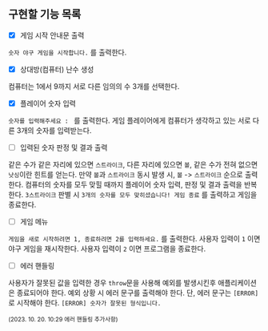 ## 구현할 기능 목록

- [x] 게임 시작 안내문 출력

`숫자 야구 게임을 시작합니다.` 를 출력한다.

- [x] 상대방(컴퓨터) 난수 생성

컴퓨터는 1에서 9까지 서로 다른 임의의 수 3개를 선택한다.

- [x] 플레이어 숫자 입력

`숫자를 입력해주세요 : ` 를 출력한다.
게임 플레이어에게 컴퓨터가 생각하고 있는 서로 다른 3개의 숫자를 입력받는다.

- [ ] 입력된 숫자 판정 및 결과 출력

같은 수가 같은 자리에 있으면 `스트라이크`, 다른 자리에 있으면 `볼`, 같은 수가 전혀 없으면 `낫싱`이란 힌트를 얻는다.
만약 `볼`과 `스트라이크` 동시 발생 시, `볼` -> `스트라이크` 순으로 출력한다.
컴퓨터의 숫자를 모두 맞힐 때까지 플레이어 숫자 입력, 판정 및 결과 출력을 반복한다.
`3스트라이크` 판별 시 `3개의 숫자를 모두 맞히셨습니다! 게임 종료` 를 출력하고 게임을 종료한다.

- [ ] 게임 메뉴

`게임을 새로 시작하려면 1, 종료하려면 2를 입력하세요.` 를 출력한다.
사용자 입력이 `1` 이면 야구 게임을 재시작한다.
사용자 입력이 `2` 이면 프로그램을 종료한다.

- [ ] 에러 핸들링

사용자가 잘못된 값을 입력한 경우 `throw`문을 사용해 예외를 발생시킨후 애플리케이션은 종료되어야 한다.
예외 상황 시 에러 문구를 출력해야 한다. 단, 에러 문구는 `[ERROR]`로 시작해야 한다.
`[ERROR] 숫자가 잘못된 형식입니다.`

<small> (2023. 10. 20. 10:29 에러 핸들링 추가사항)
